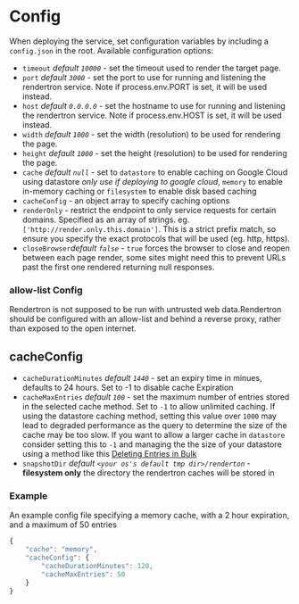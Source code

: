 # Config

When deploying the service, set configuration variables by including a `config.json` in the
root. Available configuration options:

- `timeout` _default `10000`_ - set the timeout used to render the target page.
- `port` _default `3000`_ - set the port to use for running and listening the rendertron service. Note if process.env.PORT is set, it will be used instead.
- `host` _default `0.0.0.0`_ - set the hostname to use for running and listening the rendertron service. Note if process.env.HOST is set, it will be used instead.
- `width` _default `1000`_ - set the width (resolution) to be used for rendering the page.
- `height` _default `1000`_ - set the height (resolution) to be used for rendering the page.
- `cache` _default `null`_ - set to `datastore` to enable caching on Google Cloud using datastore _only use if deploying to google cloud_, `memory` to enable in-memory caching or `filesystem` to enable disk based caching
- `cacheConfig` - an object array to specify caching options
- `renderOnly` - restrict the endpoint to only service requests for certain domains. Specified as an array of strings. eg. `['http://render.only.this.domain']`. This is a strict prefix match, so ensure you specify the exact protocols that will be used (eg. http, https).
- `closeBrowser`_default `false`_ - `true` forces the browser to close and reopen between each page render, some sites might need this to prevent URLs past the first one rendered returning null responses.

### allow-list Config 

Rendertron is not supposed to be run with untrusted web data.Rendertron should be configured with an allow-list and behind a reverse proxy, rather than exposed to the open internet.

## cacheConfig

- `cacheDurationMinutes` _default `1440`_ - set an expiry time in minues, defaults to 24 hours. Set to -1 to disable cache Expiration
- `cacheMaxEntries` _default `100`_ - set the maximum number of entries stored in the selected cache method. Set to `-1` to allow unlimited caching. If using the datastore caching method, setting this value over `1000` may lead to degraded performance as the query to determine the size of the cache may be too slow. If you want to allow a larger cache in `datastore` consider setting this to `-1` and managing the the size of your datastore using a method like this [Deleting Entries in Bulk](https://cloud.google.com/datastore/docs/bulk-delete)
- `snapshotDir` _default `<your os's default tmp dir>/renderton`_ - **filesystem only** the directory the rendertron caches will be stored in

### Example

An example config file specifying a memory cache, with a 2 hour expiration, and a maximum of 50 entries

```javascript
{
    "cache": "memory",
    "cacheConfig": {
        "cacheDurationMinutes": 120,
        "cacheMaxEntries": 50
    }
}
```

